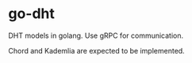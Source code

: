 # go-dht

DHT models in golang. Use gRPC for communication.

Chord and Kademlia are expected to be implemented.
